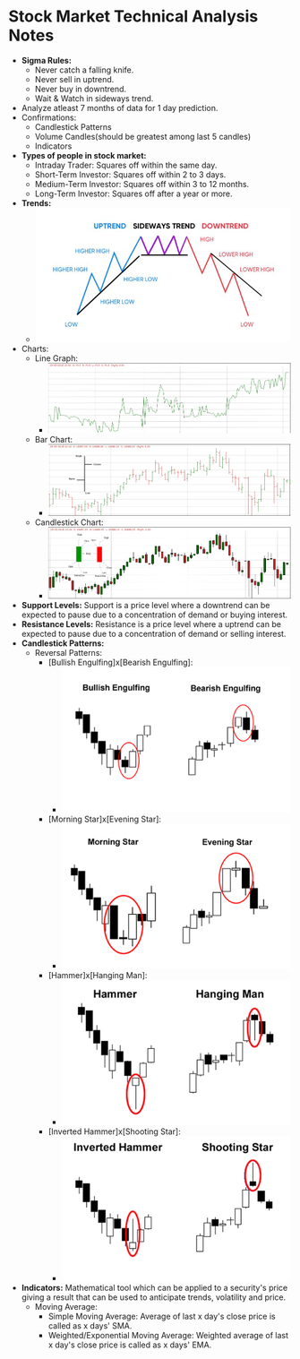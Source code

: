 # Stock Market Technical Analysis Notes
* **Sigma Rules:** 
    * Never catch a falling knife.
    * Never sell in uptrend.
    * Never buy in downtrend.
    * Wait & Watch in sideways trend.
* Analyze atleast 7 months of data for 1 day prediction.
* Confirmations: 
    * Candlestick Patterns
    * Volume Candles(should be greatest among last 5 candles)
    * Indicators
* **Types of people in stock market:** 
    * Intraday Trader: Squares off within the same day.
    * Short-Term Investor: Squares off within 2 to 3 days.
    * Medium-Term Investor: Squares off within 3 to 12 months.
    * Long-Term Investor: Squares off after a year or more.
* **Trends:** 
    * ![trends](https://github.com/vital987/Notes/raw/master/Stock%20Market/assets/trends.png)
* Charts: 
    * Line Graph: 
        * [![line graph](https://github.com/vital987/Notes/raw/master/Stock%20Market/assets/lineGraph.png)](https://investarindia.com/blog/technical-analysis-charts/)
    * Bar Chart:
        * [![bar chart](https://github.com/vital987/Notes/raw/master/Stock%20Market/assets/barChart.png)](https://investarindia.com/blog/technical-analysis-charts/)
    * Candlestick Chart: 
        * [![candlestick](https://github.com/vital987/Notes/raw/master/Stock%20Market/assets/candlestickChart.png)](https://investarindia.com/blog/technical-analysis-charts/)
* **Support Levels:** Support is a price level where a downtrend can be expected to pause due to a concentration of demand or buying interest.
* **Resistance Levels:** Resistance is a price level where a uptrend can be expected to pause due to a concentration of demand or selling interest.
* **Candlestick Patterns:** 
    * Reversal Patterns: 
        * [Bullish Engulfing]x[Bearish Engulfing]: 
            * ![bullishengulfingxbearishengulfing](https://github.com/vital987/Notes/raw/master/Stock%20Market/assets/bullishengulfingxbearishengulfing.png)
        * [Morning Star]x[Evening Star]:
            * ![morningStar](https://github.com/vital987/Notes/raw/master/Stock%20Market/assets/morningxevening.png)
        * [Hammer]x[Hanging Man]: 
            * ![hammerxhangingman](https://github.com/vital987/Notes/raw/master/Stock%20Market/assets/hammerxhangingman.png)
        * [Inverted Hammer]x[Shooting Star]:
            * ![invertedhammerxshootingstar](https://github.com/vital987/Notes/raw/master/Stock%20Market/assets/invertedhammerxshootingstar.png)
* **Indicators:** Mathematical tool which can be applied to a security's price giving a result that can be used to anticipate trends, volatility and price.
    * Moving Average: 
        * Simple Moving Average: Average of last x day's close price is called as x days' SMA.
        * Weighted/Exponential Moving Average: Weighted average of last x day's close price is called as x days' EMA.
